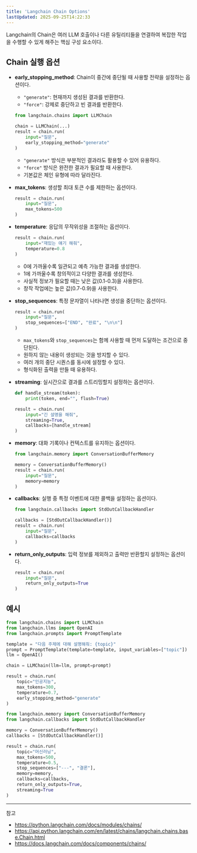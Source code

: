 ```yaml
---
title: 'Langchain Chain Options'
lastUpdated: 2025-09-25T14:22:33
---
```

Langchain의 Chain은 여러 LLM 호출이나 다른 유틸리티들을 연결하여 복잡한 작업을 수행할 수 있게 해주는 핵심 구성 요소이다.

## Chain 실행 옵션

- **early_stopping_method**: Chain이 중간에 중단될 때 사용할 전략을 설정하는 옵션이다.
  - `"generate"`: 현재까지 생성된 결과를 반환한다.
  - `"force"`: 강제로 중단하고 빈 결과를 반환한다.
  
  ```python
  from langchain.chains import LLMChain
  
  chain = LLMChain(...)
  result = chain.run(
      input="질문",
      early_stopping_method="generate"
  )
  ```
  
  - `"generate"` 방식은 부분적인 결과라도 활용할 수 있어 유용하다.
  - `"force"` 방식은 완전한 결과가 필요할 때 사용한다.
  - 기본값은 체인 유형에 따라 달라진다.

- **max_tokens**: 생성할 최대 토큰 수를 제한하는 옵션이다.
  
  ```python
  result = chain.run(
      input="질문",
      max_tokens=500
  )
  ```

- **temperature**: 응답의 무작위성을 조절하는 옵션이다.
  
  ```python
  result = chain.run(
      input="재밌는 얘기 해줘",
      temperature=0.8
  )
  ```
  
  - 0에 가까울수록 일관되고 예측 가능한 결과를 생성한다.
  - 1에 가까울수록 창의적이고 다양한 결과를 생성한다.
  - 사실적 정보가 필요할 때는 낮은 값(0.1-0.3)을 사용한다.
  - 창작 작업에는 높은 값(0.7-0.9)을 사용한다.

- **stop_sequences**: 특정 문자열이 나타나면 생성을 중단하는 옵션이다.
  
  ```python
  result = chain.run(
      input="질문",
      stop_sequences=["END", "완료", "\n\n"]
  )
  ```
  
  - `max_tokens`와 `stop_sequences`는 함께 사용할 때 먼저 도달하는 조건으로 중단된다.
  - 원하지 않는 내용이 생성되는 것을 방지할 수 있다.
  - 여러 개의 중단 시퀀스를 동시에 설정할 수 있다.
  - 형식화된 출력을 만들 때 유용하다.

- **streaming**: 실시간으로 결과를 스트리밍할지 설정하는 옵션이다.
  
  ```python
  def handle_stream(token):
      print(token, end="", flush=True)
  
  result = chain.run(
      input="긴 설명을 해줘",
      streaming=True,
      callbacks=[handle_stream]
  )
  ```

- **memory**: 대화 기록이나 컨텍스트를 유지하는 옵션이다.
  
  ```python
  from langchain.memory import ConversationBufferMemory
  
  memory = ConversationBufferMemory()
  result = chain.run(
      input="질문",
      memory=memory
  )
  ```

- **callbacks**: 실행 중 특정 이벤트에 대한 콜백을 설정하는 옵션이다.
  
  ```python
  from langchain.callbacks import StdOutCallbackHandler
  
  callbacks = [StdOutCallbackHandler()]
  result = chain.run(
      input="질문",
      callbacks=callbacks
  )
  ```

- **return_only_outputs**: 입력 정보를 제외하고 출력만 반환할지 설정하는 옵션이다.
  
  ```python
  result = chain.run(
      input="질문",
      return_only_outputs=True
  )
  ```

## 예시

```python
from langchain.chains import LLMChain
from langchain.llms import OpenAI
from langchain.prompts import PromptTemplate

template = "다음 주제에 대해 설명해줘: {topic}"
prompt = PromptTemplate(template=template, input_variables=["topic"])
llm = OpenAI()

chain = LLMChain(llm=llm, prompt=prompt)

result = chain.run(
    topic="인공지능",
    max_tokens=300,
    temperature=0.7,
    early_stopping_method="generate"
)

from langchain.memory import ConversationBufferMemory
from langchain.callbacks import StdOutCallbackHandler

memory = ConversationBufferMemory()
callbacks = [StdOutCallbackHandler()]

result = chain.run(
    topic="머신러닝",
    max_tokens=500,
    temperature=0.5,
    stop_sequences=["---", "결론"],
    memory=memory,
    callbacks=callbacks,
    return_only_outputs=True,
    streaming=True
)
```

---
참고

- <https://python.langchain.com/docs/modules/chains/>
- <https://api.python.langchain.com/en/latest/chains/langchain.chains.base.Chain.html>
- <https://docs.langchain.com/docs/components/chains/>
